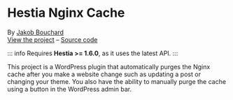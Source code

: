 # Hestia Nginx Cache

By [Jakob Bouchard](https://github.com/jakobbouchard/)  
[View the project](https://wordpress.org/plugins/hestia-nginx-cache/) – [Source code](https://github.com/jakobbouchard/hestia-nginx-cache)

::: info
Requires **Hestia >= 1.6.0**, as it uses the latest API.
:::

This project is a WordPress plugin that automatically purges the Nginx cache after you make a website change such as updating a post or changing your theme. You also have the ability to manually purge the cache using a button in the WordPress admin bar.
